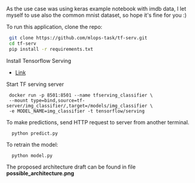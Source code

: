 
As the use case was using keras example notebook with imdb data, I let myself to use also the common mnist dataset, so hope it's fine for you :)

To run this application, clone the repo:

```bash
 git clone https://github.com/mlops-task/tf-serv.git
 cd tf-serv
 pip install -r requirements.txt
```

Install Tensorflow Serving
- [Link](https://www.tensorflow.org/tfx/serving/setup)


Start TF serving server
```
 docker run -p 8501:8501 --name tfserving_classifier \
 --mount type=bind,source=tf-server/img_classifier/,target=/models/img_classifier \
 -e MODEL_NAME=img_classifier -t tensorflow/serving
```

To make predictions, send HTTP request to server from another terminal.

```
  python predict.py
```

To retrain the model:
```
  python model.py
```
The proposed architecture draft can be found in file **possible_architecture.png**
